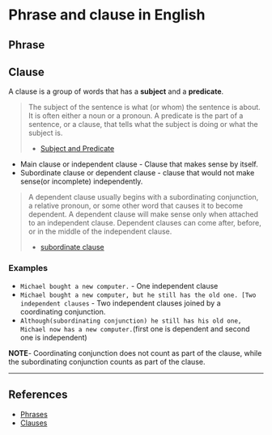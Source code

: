# Phrase and clause in English

## Phrase

## Clause

A clause is a group of words that has a **subject** and a **predicate**.

> The subject of the sentence is what (or whom) the sentence is about. It is often either a noun or a pronoun.
> A predicate is the part of a sentence, or a clause, that tells what the subject is doing or what the subject is.
>
> - [Subject and Predicate](https://www.thesaurus.com/e/grammar/subject-vs-predicate/)

- Main clause or independent clause - Clause that makes sense by itself.
- Subordinate clause or dependent clause - clause that would not make sense(or incomplete) independently.

> A dependent clause usually begins with a subordinating conjunction, a relative pronoun, or some other word that causes it to become dependent. A dependent clause will make sense only when attached to an independent clause.
> Dependent clauses can come after, before, or in the middle of the independent clause.
>
> - [subordinate clause](https://www.englishgrammar101.com/module-10/clauses/lesson-1/what-is-a-clause)

### Examples

- `Michael bought a new computer.` - One independent clause
- `Michael bought a new computer, but he still has the old one. [Two independent clauses` - Two independent clauses joined by a coordinating conjunction.
- `Although(subordinating conjunction) he still has his old one, Michael now has a new computer.`(first one is dependent and second one is independent)

**NOTE**- Coordinating conjunction does not count as part of the clause, while the subordinating conjunction counts as part of the clause.

---

## References

- [Phrases]()
- [Clauses](https://www.englishgrammar101.com/module-10/clauses/lesson-1/what-is-a-clause)

